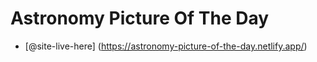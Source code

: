 # Astronomy Picture Of The Day

- [@site-live-here] (https://astronomy-picture-of-the-day.netlify.app/)